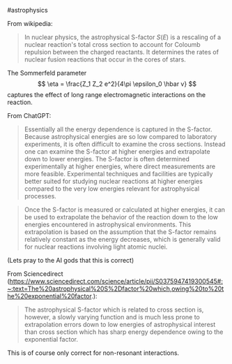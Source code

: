#astrophysics

From wikipedia:
> In nuclear physics, the astrophysical S-factor $S(E)$ is a rescaling of a nuclear reaction's total cross section to account for Coloumb repulsion between the charged reactants. It determines the rates of nuclear fusion reactions that occur in the cores of stars.

The Sommerfeld parameter
$$
\eta = \frac{Z_1 Z_2 e^2}{4\pi \epsilon_0 \hbar v}
$$
captures the effect of long range electromagnetic interactions on the reaction.

From ChatGPT:
> Essentially all the energy dependence is captured in the S-factor. Because astrophysical energies are so low compared to laboratory experiments, it is often difficult to examine the cross sections. Instead one can examine the S-factor at higher energies and extrapolate down to lower energies.
> The S-factor is often determined experimentally at higher energies, where direct measurements are more feasible. Experimental techniques and facilities are typically better suited for studying nuclear reactions at higher energies compared to the very low energies relevant for astrophysical processes.

>Once the S-factor is measured or calculated at higher energies, it can be used to extrapolate the behavior of the reaction down to the low energies encountered in astrophysical environments. This extrapolation is based on the assumption that the S-factor remains relatively constant as the energy decreases, which is generally valid for nuclear reactions involving light atomic nuclei.

(Lets pray to the AI gods that this is correct)

From Sciencedirect (https://www.sciencedirect.com/science/article/pii/S0375947419300545#:~:text=The%20astrophysical%20S%2Dfactor%20which,owing%20to%20the%20exponential%20factor.):
>The astrophysical S-factor which is related to cross section  is, however, a slowly varying function and is much less prone to extrapolation errors down to low energies of astrophysical interest than cross section which has sharp energy dependence owing to the exponential factor.



This is of course only correct for non-resonant interactions.
